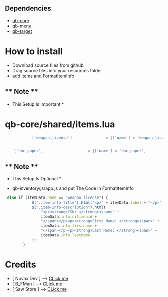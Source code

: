## Dependencies
- [qb-core](https://github.com/qbcore-framework/qb-core)
- [qb-menu](https://github.com/qbcore-framework/qb-menu)
- [qb-target](https://github.com/qbcore-framework/qb-target)

# How to install
* Download source files from github
* Drag source files into your resources folder
* add items and FormatItemInfo

## ** Note ** ##

* This Setup Is Important *

# qb-core/shared/items.lua

```lua
        	['weapon_license'] 				 = {['name'] = 'weapon_license',				    ['label'] = 'Weapon License',			['weight'] = 0,			['type'] = 'item',		['image'] = 'weapon_license.png',		['unique'] = true,		['useable'] = true,		['shouldClose'] = true,    ['combinable'] = nil,   ['description'] = 'Weapon License'},


	['doc_paper'] 			     	 = {['name'] = 'doc_paper', 			    	['label'] = 'Medical Paper', 			['weight'] = 0, 		['type'] = 'item', 		['image'] = 'doc_paper.png', 		    ['unique'] = false, 	['useable'] = false, 	['shouldClose'] = true,	   ['combinable'] = nil,   ['description'] = 'Just A Paper .'},
```

## ** Note ** ##

* This Setup Is Optional *

* qb-inventory/js/app.js and put The Code in FormatItemInfo

```js
 else if (itemData.name == "weapon_license") {
            $(".item-info-title").html("<p>" + itemData.label + "</p>");
            $(".item-info-description").html(
                "<p><strong>CSN: </strong><span>" +
                itemData.info.citizenid +
                "</span></p><p><strong>First Name: </strong><span>" +
                itemData.info.firstname +
                "</span></p><p><strong>Last Name: </strong><span>" +
                itemData.info.lastname  
            );
        }
```

# Credits
* [ Novax Dev ] --> [CLick me](https://discord.com/users/346023736211931136)
* [ B_FMan ] --> [CLick me](https://discord.com/users/684472754824806439)
* [ Saw Store ] --> [CLick me](Discord.gg/SawStore)
